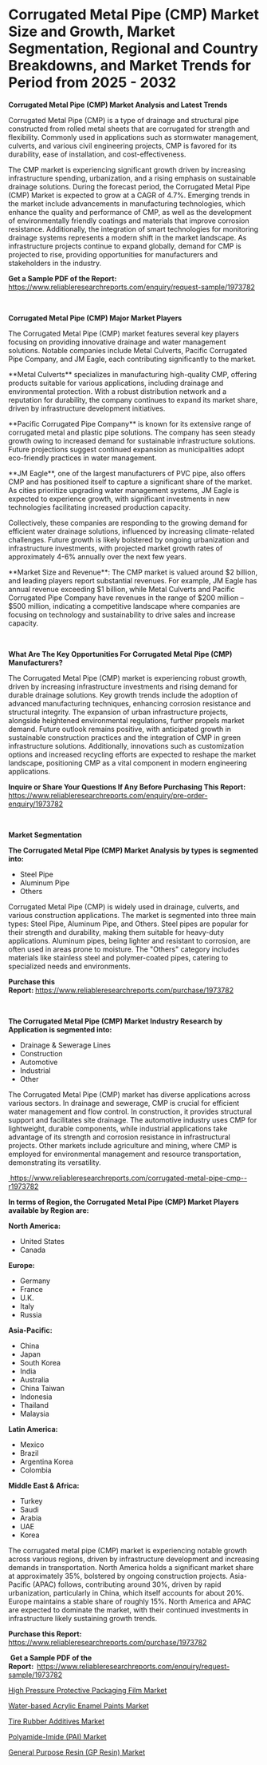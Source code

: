<p><h1>Corrugated Metal Pipe (CMP) Market Size and Growth, Market Segmentation, Regional and Country Breakdowns, and Market Trends for Period from 2025 -  2032</h1></p><p><strong>Corrugated Metal Pipe (CMP) Market Analysis and Latest Trends</strong></p>
<p><p>Corrugated Metal Pipe (CMP) is a type of drainage and structural pipe constructed from rolled metal sheets that are corrugated for strength and flexibility. Commonly used in applications such as stormwater management, culverts, and various civil engineering projects, CMP is favored for its durability, ease of installation, and cost-effectiveness. </p><p>The CMP market is experiencing significant growth driven by increasing infrastructure spending, urbanization, and a rising emphasis on sustainable drainage solutions. During the forecast period, the Corrugated Metal Pipe (CMP) Market is expected to grow at a CAGR of 4.7%. Emerging trends in the market include advancements in manufacturing technologies, which enhance the quality and performance of CMP, as well as the development of environmentally friendly coatings and materials that improve corrosion resistance. Additionally, the integration of smart technologies for monitoring drainage systems represents a modern shift in the market landscape. As infrastructure projects continue to expand globally, demand for CMP is projected to rise, providing opportunities for manufacturers and stakeholders in the industry.</p></p>
<p><strong>Get a Sample PDF of the Report:&nbsp;</strong> <a href="https://www.reliableresearchreports.com/enquiry/request-sample/1973782?utm_campaign=118&utm_medium=2&utm_source=Github&utm_content=ia&utm_term=03042025&utm_id=corrugated-metal-pipe-cmp">https://www.reliableresearchreports.com/enquiry/request-sample/1973782</a></p>
<p>&nbsp;</p>
<p><strong>Corrugated Metal Pipe (CMP) Major Market Players</strong></p>
<p><p>The Corrugated Metal Pipe (CMP) market features several key players focusing on providing innovative drainage and water management solutions. Notable companies include Metal Culverts, Pacific Corrugated Pipe Company, and JM Eagle, each contributing significantly to the market.</p><p>**Metal Culverts** specializes in manufacturing high-quality CMP, offering products suitable for various applications, including drainage and environmental protection. With a robust distribution network and a reputation for durability, the company continues to expand its market share, driven by infrastructure development initiatives.</p><p>**Pacific Corrugated Pipe Company** is known for its extensive range of corrugated metal and plastic pipe solutions. The company has seen steady growth owing to increased demand for sustainable infrastructure solutions. Future projections suggest continued expansion as municipalities adopt eco-friendly practices in water management.</p><p>**JM Eagle**, one of the largest manufacturers of PVC pipe, also offers CMP and has positioned itself to capture a significant share of the market. As cities prioritize upgrading water management systems, JM Eagle is expected to experience growth, with significant investments in new technologies facilitating increased production capacity.</p><p>Collectively, these companies are responding to the growing demand for efficient water drainage solutions, influenced by increasing climate-related challenges. Future growth is likely bolstered by ongoing urbanization and infrastructure investments, with projected market growth rates of approximately 4-6% annually over the next few years.</p><p>**Market Size and Revenue**: The CMP market is valued around $2 billion, and leading players report substantial revenues. For example, JM Eagle has annual revenue exceeding $1 billion, while Metal Culverts and Pacific Corrugated Pipe Company have revenues in the range of $200 million – $500 million, indicating a competitive landscape where companies are focusing on technology and sustainability to drive sales and increase capacity.</p></p>
<p>&nbsp;</p>
<p><strong>What Are The Key Opportunities For Corrugated Metal Pipe (CMP) Manufacturers?</strong></p>
<p><p>The Corrugated Metal Pipe (CMP) market is experiencing robust growth, driven by increasing infrastructure investments and rising demand for durable drainage solutions. Key growth trends include the adoption of advanced manufacturing techniques, enhancing corrosion resistance and structural integrity. The expansion of urban infrastructure projects, alongside heightened environmental regulations, further propels market demand. Future outlook remains positive, with anticipated growth in sustainable construction practices and the integration of CMP in green infrastructure solutions. Additionally, innovations such as customization options and increased recycling efforts are expected to reshape the market landscape, positioning CMP as a vital component in modern engineering applications.</p></p>
<p><strong>Inquire or Share Your Questions If Any Before Purchasing This Report:</strong> <a href="https://www.reliableresearchreports.com/enquiry/pre-order-enquiry/1973782?utm_campaign=118&utm_medium=2&utm_source=Github&utm_content=ia&utm_term=03042025&utm_id=corrugated-metal-pipe-cmp">https://www.reliableresearchreports.com/enquiry/pre-order-enquiry/1973782</a></p>
<p>&nbsp;</p>
<p><strong>Market Segmentation</strong></p>
<p><strong>The Corrugated Metal Pipe (CMP) Market Analysis by types is segmented into:</strong></p>
<p><ul><li>Steel Pipe</li><li>Aluminum Pipe</li><li>Others</li></ul></p>
<p><p>Corrugated Metal Pipe (CMP) is widely used in drainage, culverts, and various construction applications. The market is segmented into three main types: Steel Pipe, Aluminum Pipe, and Others. Steel pipes are popular for their strength and durability, making them suitable for heavy-duty applications. Aluminum pipes, being lighter and resistant to corrosion, are often used in areas prone to moisture. The "Others" category includes materials like stainless steel and polymer-coated pipes, catering to specialized needs and environments.</p></p>
<p><strong>Purchase this Report:&nbsp;</strong><a href="https://www.reliableresearchreports.com/purchase/1973782?utm_campaign=118&utm_medium=2&utm_source=Github&utm_content=ia&utm_term=03042025&utm_id=corrugated-metal-pipe-cmp">https://www.reliableresearchreports.com/purchase/1973782</a></p>
<p>&nbsp;</p>
<p><strong>The Corrugated Metal Pipe (CMP) Market Industry Research by Application is segmented into:</strong></p>
<p><ul><li>Drainage & Sewerage Lines</li><li>Construction</li><li>Automotive</li><li>Industrial</li><li>Other</li></ul></p>
<p><p>The Corrugated Metal Pipe (CMP) market has diverse applications across various sectors. In drainage and sewerage, CMP is crucial for efficient water management and flow control. In construction, it provides structural support and facilitates site drainage. The automotive industry uses CMP for lightweight, durable components, while industrial applications take advantage of its strength and corrosion resistance in infrastructural projects. Other markets include agriculture and mining, where CMP is employed for environmental management and resource transportation, demonstrating its versatility.</p></p>
<p><a href="https://www.reliableresearchreports.com/corrugated-metal-pipe-cmp--r1973782?utm_campaign=118&utm_medium=2&utm_source=Github&utm_content=ia&utm_term=03042025&utm_id=corrugated-metal-pipe-cmp">&nbsp;https://www.reliableresearchreports.com/corrugated-metal-pipe-cmp--r1973782</a></p>
<p><strong>In terms of Region, the Corrugated Metal Pipe (CMP) Market Players available by Region are:</strong></p>
<p>
    <p> <strong> North America: </strong>
        <ul>
            <li>United States</li>
            <li>Canada</li>
        </ul>
        </p> 
    <p> <strong> Europe: </strong>
        <ul>
            <li>Germany</li>
            <li>France</li>
            <li>U.K.</li>
            <li>Italy</li>
            <li>Russia</li>
        </ul>
        </p> 
    <p> <strong> Asia-Pacific: </strong>
        <ul>
            <li>China</li>
            <li>Japan</li>
            <li>South Korea</li>
            <li>India</li>
            <li>Australia</li>
            <li>China Taiwan</li>
            <li>Indonesia</li>
            <li>Thailand</li>
            <li>Malaysia</li>
        </ul>
        </p> 
    <p> <strong> Latin America: </strong>
        <ul>
            <li>Mexico</li>
            <li>Brazil</li>
            <li>Argentina Korea</li>
            <li>Colombia</li>
        </ul>
        </p> 
    <p> <strong> Middle East & Africa: </strong>
        <ul>
            <li>Turkey</li>
            <li>Saudi</li>
            <li>Arabia</li>
            <li>UAE</li>
            <li>Korea</li>
        </ul>
    </p>
    </p>
<p><p>The corrugated metal pipe (CMP) market is experiencing notable growth across various regions, driven by infrastructure development and increasing demands in transportation. North America holds a significant market share at approximately 35%, bolstered by ongoing construction projects. Asia-Pacific (APAC) follows, contributing around 30%, driven by rapid urbanization, particularly in China, which itself accounts for about 20%. Europe maintains a stable share of roughly 15%. North America and APAC are expected to dominate the market, with their continued investments in infrastructure likely sustaining growth trends.</p></p>
<p><strong>Purchase this Report: </strong><a href="https://www.reliableresearchreports.com/purchase/1973782?utm_campaign=118&utm_medium=2&utm_source=Github&utm_content=ia&utm_term=03042025&utm_id=corrugated-metal-pipe-cmp">https://www.reliableresearchreports.com/purchase/1973782</a></p>
<p>&nbsp;<strong>Get a Sample PDF of the Report:&nbsp;&nbsp;</strong><a href="https://www.reliableresearchreports.com/enquiry/request-sample/1973782?utm_campaign=118&utm_medium=2&utm_source=Github&utm_content=ia&utm_term=03042025&utm_id=corrugated-metal-pipe-cmp">https://www.reliableresearchreports.com/enquiry/request-sample/1973782</a></p>
<p><strong></strong></p>
<p><p><a href="https://github.com/tambraunrue691969/Market-Research-Report-List-1/blob/main/high-pressure-protective-packaging-film-market.md?utm_campaign=118&utm_medium=2&utm_source=Github&utm_content=ia&utm_term=03042025&utm_id=corrugated-metal-pipe-cmp">High Pressure Protective Packaging Film Market</a></p><p><a href="https://github.com/oslieselotte2192/Market-Research-Report-List-1/blob/main/water-based-acrylic-enamel-paints-market.md?utm_campaign=118&utm_medium=2&utm_source=Github&utm_content=ia&utm_term=03042025&utm_id=corrugated-metal-pipe-cmp">Water-based Acrylic Enamel Paints Market</a></p><p><a href="https://github.com/dringals/Market-Research-Report-List-6/blob/main/tire-rubber-additives-market.md?utm_campaign=118&utm_medium=2&utm_source=Github&utm_content=ia&utm_term=03042025&utm_id=corrugated-metal-pipe-cmp">Tire Rubber Additives Market</a></p><p><a href="https://github.com/tona7vba/Market-Research-Report-List-1/blob/main/polyamide-imide-pai-market.md?utm_campaign=118&utm_medium=2&utm_source=Github&utm_content=ia&utm_term=03042025&utm_id=corrugated-metal-pipe-cmp">Polyamide-Imide (PAI) Market</a></p><p><a href="https://github.com/lizamflotow/Market-Research-Report-List-1/blob/main/general-purpose-resin-gp-resin-market.md?utm_campaign=118&utm_medium=2&utm_source=Github&utm_content=ia&utm_term=03042025&utm_id=corrugated-metal-pipe-cmp">General Purpose Resin (GP Resin) Market</a></p></p>